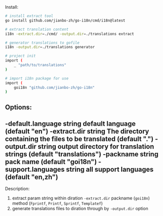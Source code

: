 
Install:
```bash
# install extract tool
go install github.com/jianbo-zh/go-i18n/cmd/i18n@latest

# extract translation content
i18n -extract.dir=./cmd/ -output.dir=./translations extract

# generator translations to gofile
i18n -output.dir=./translations generator

# project init
import (
    _ "path/to/translations"
)

# import i18n package for use
import (
    goi18n "github.com/jianbo-zh/go-i18n"
)
```

Options:
---------------------------
-default.language string
    default language (default "en")
-extract.dir string
    The directory containing the files to be translated (default ".")
-output.dir string
    output directory for translation strings (default "translations")
-packname string
    pack name (default "goi18n")
-support.languages string
    all support languages (default "en,zh")
---------------------------

Description:
1. extract param string within diration `-extract.dir` packname (`goi18n`) method (`Fprintf`, `Printf`, `Sprintf`, `Templatef`)
2. generate translations files to diration through by `-output.dir` option